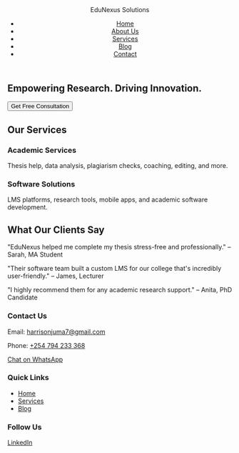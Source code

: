 <!DOCTYPE html>
<html lang="en">
<head>
  <meta charset="UTF-8" />
  <meta name="viewport" content="width=device-width, initial-scale=1.0" />
  <title>EduNexus Solutions</title>
  <link rel="stylesheet" href="styles.css" />
</head>
<body>
  <!-- Header -->
  <header>
    <div class="container nav-bar">
      <div class="logo">EduNexus Solutions</div>
      <nav>
        <ul>
          <li><a href="#">Home</a></li>
          <li><a href="#about">About Us</a></li>
          <li><a href="#services">Services</a></li>
          <li><a href="#blog">Blog</a></li>
          <li><a href="#contact">Contact</a></li>
        </ul>
      </nav>
    </div>
  </header>

  <!-- Hero Section -->
  <section class="hero">
    <div class="hero-content">
      <h1>Empowering Research. Driving Innovation.</h1>
      <button onclick="alert('Consultation form coming soon!')">Get Free Consultation</button>
    </div>
  </section>

  <!-- Services Section -->
  <section id="services" class="services">
    <div class="container">
      <h2>Our Services</h2>
      <div class="service-grid">
        <div class="service-card">
          <h3>Academic Services</h3>
          <p>Thesis help, data analysis, plagiarism checks, coaching, editing, and more.</p>
        </div>
        <div class="service-card">
          <h3>Software Solutions</h3>
          <p>LMS platforms, research tools, mobile apps, and academic software development.</p>
        </div>
      </div>
    </div>
  </section>

  <!-- Testimonials Section -->
  <section class="testimonials">
    <div class="container">
      <h2>What Our Clients Say</h2>
      <div class="testimonial">
        <p>"EduNexus helped me complete my thesis stress-free and professionally." – Sarah, MA Student</p>
      </div>
      <div class="testimonial">
        <p>"Their software team built a custom LMS for our college that's incredibly user-friendly." – James, Lecturer</p>
      </div>
      <div class="testimonial">
        <p>"I highly recommend them for any academic research support." – Anita, PhD Candidate</p>
      </div>
    </div>
  </section>

  <!-- Contact Section -->
  <footer id="contact">
    <div class="container footer">
      <div>
        <h3>Contact Us</h3>
        <p>Email: <a href="mailto:harrisonjuma7@gmail.com">harrisonjuma7@gmail.com</a></p>
        <p>Phone: <a href="tel:+254794233368">+254 794 233 368</a></p>
        <p><a href="https://wa.me/254794233368" target="_blank">Chat on WhatsApp</a></p>
      </div>
      <div>
        <h3>Quick Links</h3>
        <ul>
          <li><a href="#">Home</a></li>
          <li><a href="#services">Services</a></li>
          <li><a href="#blog">Blog</a></li>
        </ul>
      </div>
      <div>
        <h3>Follow Us</h3>
        <p><a href="https://www.linkedin.com/feed/" target="_blank">LinkedIn</a></p>
      </div>
    </div>
  </footer>

  <script src="script.js"></script>
</body>
</html>
</html>
